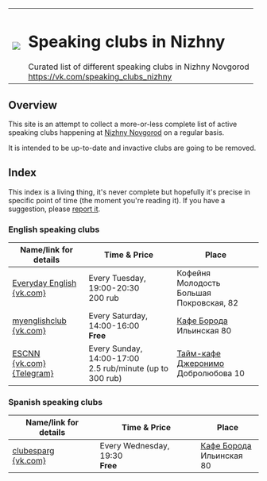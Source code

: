 <table>
  <tr><td>
    <image src="https://avatars2.githubusercontent.com/u/44372866?s=200&v=4"/>
  </td><td>
    <h1>Speaking clubs in Nizhny</h1>
    Curated list of different speaking clubs in Nizhny Novgorod<br>
    <a href="https://vk.com/speaking_clubs_nizhny">https://vk.com/speaking_clubs_nizhny</a>
  </td></tr>
</table>

## Overview

This site is an attempt to collect a more-or-less complete list of active
speaking clubs happening at [Nizhny Novgorod](https://en.wikipedia.org/wiki/Nizhny_Novgorod) on a regular basis.

It is intended to be up-to-date and invactive clubs are going to be removed.

## Index

This index is a living thing, it's never complete but hopefully it's
precise in specific point of time (the moment you're reading it).
If you have a suggestion, please [report it](https://github.com/speaking-clubs-nizhny/speaking-clubs-nizhny.github.io/issues/new).

### English speaking clubs

| Name/link for details | Time & Price | Place |
|-----------------------|------|-------|
| [Everyday English](/english/everyday_english/)<br>[{vk.com}](https://vk.com/public167092329) | Every Tuesday, 19:00-20:30<br>200 rub | Кофейня Молодость<br>Большая Покровская, 82 |
| [myenglishclub](/english/myenglishclub/)<br>[{vk.com}](https://vk.com/myenglishclub) | Every Saturday, 14:00-16:00<br>**Free** | [Кафе Борода](https://vk.com/borodacafe)<br>Ильинская 80 |
| [ESCNN](/english/escnn/)<br>[{vk.com}](https://vk.com/escnn) [{Telegram}](https://t.me/escnn) | Every Sunday, 14:00-17:00<br>2.5 rub/minute (up to 300 rub) | [Тайм-кафе Джеронимо](https://vk.com/geronimonn)<br>Добролюбова 10 |

### Spanish speaking clubs

| Name/link for details | Time & Price | Place |
|-----------------------|------|-------|
| [clubesparg](/spanish/clubesparg/)<br>[{vk.com}](https://vk.com/clubesparg) | Every Wednesday, 19:30<br>**Free** | [Кафе Борода](https://vk.com/borodacafe)<br>Ильинская 80 |
